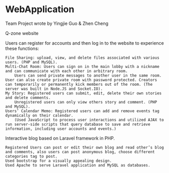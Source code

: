 # WebApplication

Team Project wrote by Yingjie Guo & Zhen Cheng

  Q-zone website
  
  Users can register for accounts and then log in to the website to experience these functions:
  
	File Sharing: upload, view, and delete files associated with various users. (PHP and MySQL).
	Multi-Chat Room: Users can sign on in the main lobby with a nickname and can communicate with each other in arbitrary room. 
		Users can send private messages to another user in the same room. User can also create private room with password protected. Creators can temporarily or permanently kick members out of the room. (The server was built in Node.JS and Socket.IO). 
	My Story: Registered users can submit, edit, delete their own stories and delete comments. 
		Unregistered users can only view others story and comment. (PHP and MySQL).
	Users’ Calendar Memo: Registered users can add and remove events tag dynamically on their calendar. 
		(Used JavaScript to process user interactions and utilized AJAX to run server-side scripts that query database to save and retrieve information, including user accounts and events.)

  
  Interactive blog based on Laravel framework in PHP.
  
	Registered Users can post or edit their own blog and read other’s blog and comments, also users can post anonymous blog, choose different categories tag to post.
	Used bootstrap for a visually appealing design. 
	Used Apache to serve Laravel application and MySQL as databases.

